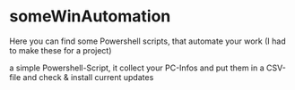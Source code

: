 # someWinAutomation
Here you can find some Powershell scripts, that automate your work (I had to make these for a project)

a simple Powershell-Script, it collect your PC-Infos and put them in a CSV-file and check & install current updates